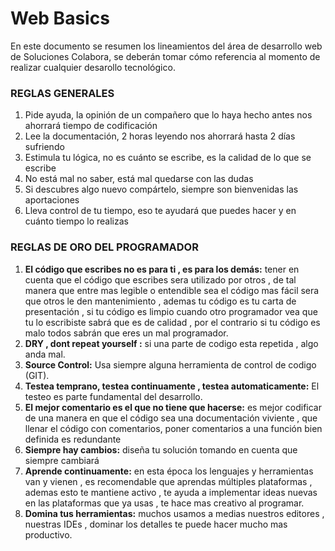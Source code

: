 # Web Basics

En este documento se resumen los lineamientos del área de desarrollo web de Soluciones Colabora, se deberán tomar cómo referencia al momento de realizar cualquier desarollo tecnológico.

### REGLAS GENERALES

1. Pide ayuda, la opinión de un compañero que lo haya hecho antes nos ahorrará tiempo de codificación
2. Lee la documentación, 2 horas leyendo nos ahorrará hasta 2 días sufriendo
3. Estimula tu lógica, no es cuánto se escribe, es la calidad de lo que se escribe
4. No está mal no saber, está mal quedarse con las dudas
5. Si descubres algo nuevo compártelo, siempre son bienvenidas las aportaciones
6. Lleva control de tu tiempo, eso te ayudará que puedes hacer y en cuánto tiempo lo realizas

### REGLAS DE ORO DEL PROGRAMADOR



1. **El código que escribes no es para ti , es para los demás:** tener en cuenta que el código que escribes sera utilizado por otros , de tal manera que entre mas legible o entendible sea el código mas fácil sera que otros le den mantenimiento , ademas tu código es tu carta de presentación , si tu código es limpio cuando otro programador vea que tu lo escribiste sabrá que es de calidad , por el contrario si tu código es malo todos sabrán que eres un mal programador.
2. **DRY , dont repeat yourself :** si una parte de codigo esta repetida , algo anda mal.
3.  **Source Control:** Usa siempre alguna herramienta de control de codigo \(GIT\).
4. **Testea temprano, testea continuamente , testea automaticamente:** El testeo es parte fundamental del desarrollo.
5.  **El mejor comentario es el que no tiene que hacerse:** es mejor codificar de una manera en que el código sea una documentación viviente , que llenar el código con comentarios, poner comentarios a una función bien definida es redundante
6.  **Siempre hay cambios:** diseña tu solución tomando en cuenta que siempre cambiará 
7. **Aprende continuamente:** en esta época los lenguajes y herramientas van y vienen , es recomendable que aprendas múltiples plataformas , ademas esto te mantiene activo , te ayuda a implementar ideas nuevas en las plataformas que ya usas , te hace mas creativo al programar.
8. **Domina tus herramientas:** muchos usamos a medias nuestros editores , nuestras IDEs , dominar los detalles te puede hacer mucho mas productivo.


